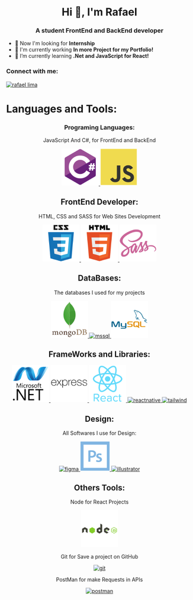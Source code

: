 <h1 align="center">Hi 👋, I'm Rafael</h1>
<h3 align="center">A student FrontEnd and BackEnd developer</h3>

- 👀 Now I'm looking for **Internship**
- 🔨 I'm currently working **In more Project for my Portfolio!**
- 🌱 I’m currently learning **.Net and JavaScript for React!**

<h3 align="left">Connect with me:</h3>
<p align="left">
<a href="https://www.linkedin.com/in/rafael-lima-a035b7253/" target="blank"><img align="center" src="https://raw.githubusercontent.com/rahuldkjain/github-profile-readme-generator/master/src/images/icons/Social/linked-in-alt.svg" alt="rafael lima" height="100" width="100" /></a>
</p>

<h1 align="left">Languages and Tools:</h1>

<div align="center">
  
  <h3 align="center">Programing Languages: </h3>
  
  <p>JavaScript And C#, for FrontEnd and BackEnd</p>
  <a href="https://www.w3schools.com/cs/" target="_blank" rel="noreferrer" marign="5px"> 
    <img src="https://raw.githubusercontent.com/devicons/devicon/master/icons/csharp/csharp-original.svg" alt="csharp" width="100" height="100"/> 
  </a>
  <a href="https://developer.mozilla.org/en-US/docs/Web/JavaScript" target="_blank" rel="noreferrer" marign="5px"> 
    <img src="https://raw.githubusercontent.com/devicons/devicon/master/icons/javascript/javascript-original.svg" alt="javascript" width="100" height="100"/> 
  </a>
  
 <h2 align="center">FrontEnd Developer: </h2>

   <p>HTML, CSS and SASS for Web Sites Development</p>
  
 <a href="https://www.w3schools.com/css/" target="_blank" rel="noreferrer"> 
  <img src="https://raw.githubusercontent.com/devicons/devicon/master/icons/css3/css3-original-wordmark.svg" alt="css3" width="100" height="100"/> 
 </a> 

 <a href="https://www.w3.org/html/" target="_blank" rel="noreferrer"> 
  <img src="https://raw.githubusercontent.com/devicons/devicon/master/icons/html5/html5-original-wordmark.svg" alt="html5" width="100" height="100"/>
 </a> 
  
  <a href="https://sass-lang.com" target="_blank" rel="noreferrer">
    <img src="https://raw.githubusercontent.com/devicons/devicon/master/icons/sass/sass-original.svg" alt="sass" width="100" height="100"/> 
  </a> 
  
  
  <h2 align="center">DataBases: </h2>
  
  <p>The databases I used for my projects</p>
  
   <a href="https://www.mongodb.com/" target="_blank" rel="noreferrer"> 
    <img src="https://raw.githubusercontent.com/devicons/devicon/master/icons/mongodb/mongodb-original-wordmark.svg" alt="mongodb" width="100" height="100"/>
  </a> 
  
  <a href="https://www.microsoft.com/en-us/sql-server" target="_blank" rel="noreferrer">
    <img src="https://www.svgrepo.com/show/303229/microsoft-sql-server-logo.svg" alt="mssql" width="100" height="100"/>
  </a> 
  
  <a href="https://www.mysql.com/" target="_blank" rel="noreferrer"> 
    <img src="https://raw.githubusercontent.com/devicons/devicon/master/icons/mysql/mysql-original-wordmark.svg" alt="mysql" width="100" height="100"/> 
  </a>
  
  <h2 align="center">FrameWorks and Libraries: </h2>

  
   <a href="https://dotnet.microsoft.com/" target="_blank" rel="noreferrer"> 
    <img src="https://raw.githubusercontent.com/devicons/devicon/master/icons/dot-net/dot-net-original-wordmark.svg" alt="dotnet" width="100" height="100"/> 
  </a> 
  
  <a href="https://expressjs.com" target="_blank" rel="noreferrer">
    <img src="https://raw.githubusercontent.com/devicons/devicon/master/icons/express/express-original-wordmark.svg" alt="express" width="100" height="100"/> 
  </a> 
  
   <a href="https://reactjs.org/" target="_blank" rel="noreferrer"> 
    <img src="https://raw.githubusercontent.com/devicons/devicon/master/icons/react/react-original-wordmark.svg" alt="react" width="100" height="100"/>
  </a>
  
  <a href="https://reactnative.dev/" target="_blank" rel="noreferrer">
    <img src="https://reactnative.dev/img/header_logo.svg" alt="reactnative" width="100" height="100"/> 
  </a> 
  
  
  <a href="https://tailwindcss.com/" target="_blank" rel="noreferrer"> 
    <img src="https://www.vectorlogo.zone/logos/tailwindcss/tailwindcss-icon.svg" alt="tailwind" width="100" height="100"/> 
  </a> 
  
  <h2 align="center">Design: </h2>
  
  <p>All Softwares I use for Design:</p>
  
   <a href="https://www.figma.com/" target="_blank" rel="noreferrer"> 
    <img src="https://www.vectorlogo.zone/logos/figma/figma-icon.svg" alt="figma" width="80" height="80"/> 
  </a> 
 
   <a href="https://www.photoshop.com/en" target="_blank" rel="noreferrer">
    <img src="https://raw.githubusercontent.com/devicons/devicon/master/icons/photoshop/photoshop-line.svg" alt="photoshop" width="80" height="80"/> 
  </a> 
  
  <a href="https://www.adobe.com/in/products/illustrator.html" target="_blank" rel="noreferrer">
    <img src="https://www.vectorlogo.zone/logos/adobe_illustrator/adobe_illustrator-icon.svg" alt="illustrator" width="80" height="80"/> 
  </a>
  
  <h2 align="center">Others Tools: </h2>
  
  <p>Node for React Projects</p>
  
  <a href="https://nodejs.org" target="_blank" rel="noreferrer">
    <img src="https://raw.githubusercontent.com/devicons/devicon/master/icons/nodejs/nodejs-original-wordmark.svg" alt="nodejs" width="100" height="100"/> 
  </a> 
  
  <p>Git for Save a project on GitHub</p>
  <a href="https://git-scm.com/" target="_blank" rel="noreferrer"> 
    <img src="https://www.vectorlogo.zone/logos/git-scm/git-scm-icon.svg" alt="git" width="100" height="100"/> 
  </a> 
  
  <p>PostMan for make Requests in APIs</p>
  <a href="https://postman.com" target="_blank" rel="noreferrer"> 
    <img src="https://www.vectorlogo.zone/logos/getpostman/getpostman-icon.svg" alt="postman" width="100" height="100"/> 
  </a>  
</div>
